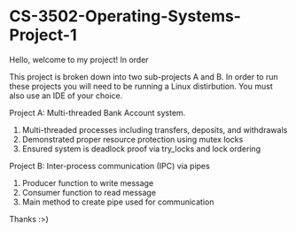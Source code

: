 # CS-3502-Operating-Systems-Project-1

Hello, welcome to my project! In order

This project is broken down into two sub-projects A and B. In order to run these projects you will need to be running a Linux distirbution. You must also use an IDE of your choice.

Project A: Multi-threaded Bank Account system.
1. Multi-threaded processes including transfers, deposits, and withdrawals
2. Demonstrated proper resource protection using mutex locks
3. Ensured system is deadlock proof via try_locks and lock ordering


Project B: Inter-process communication (IPC) via pipes
1. Producer function to write message
2. Consumer function to read message
3. Main method to create pipe used for communication

Thanks :>)
